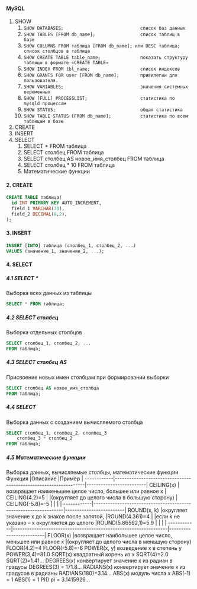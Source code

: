 #### MySQL

1. SHOW
    1.  ```SHOW DATABASES;                             список баз данных```
    2.  ```SHOW TABLES [FROM db_name];                 список таблиц в базе```
    3.  ```SHOW COLUMNS FROM таблица [FROM db_name]; или DESC таблица;  список столбцов в таблице```
    4.  ```SHOW CREATE TABLE table_name;               показать структуру таблицы в формате «CREATE TABLE»```
    5.  ```SHOW INDEX FROM tbl_name;                   список индексов```
    6.  ```SHOW GRANTS FOR user [FROM db_name];        привилегии для пользователя.```
    7.  ```SHOW VARIABLES;                             значения системных переменных```
    8.  ```SHOW [FULL] PROCESSLIST;                    статистика по mysqld процессам```
    9.  ```SHOW STATUS;                                общая статистика```
    10. ```SHOW TABLE STATUS [FROM db_name];           статистика по всем таблицам в базе```
2. CREATE
3. INSERT
4. SELECT
    1. SELECT * FROM таблица
    2. SELECT столбец FROM таблица
    3. SELECT столбец AS новое_имя_столбец FROM таблица
    4. SELECT столбец * 10 FROM таблица
    5. Математические функции






#### 2. CREATE
```sql
CREATE TABLE таблица(
  id INT PRIMARY KEY AUTO_INCREMENT,
  field_1 VARCHAR(30),
  field_2 DECIMAL(8,2),
);
```

#### 3. INSERT
```sql
INSERT [INTO] таблица (столбец_1, столбец_2, ...)
VALUES (значение_1, значение_2, ...);
```

#### 4. SELECT
##### 4.1 SELECT *
Выборка всех данных из таблицы
```sql
SELECT * FROM таблица;
```

##### 4.2 SELECT столбец
Выборка отдельных столбцов
```sql
SELECT столбец_1, столбец_2, ... 
FROM таблица;
```

##### 4.3 SELECT столбец AS
Присвоение новых имен столбцам при формировании выборки
```sql
SELECT столбец AS новое_имя_столбца
FROM таблица;
```

##### 4.4 SELECT
Выборка данных с созданием вычисляемого столбца
```sql
SELECT столбец_1, столбец_2, столбец_3
    столбец_3 * столбец_2
FROM таблица;
```

##### 4.5 Математические функции
Выборка данных, вычисляемые столбцы, математические функции
Функция     |Описание                                                         |Пример                   |
------------|-----------------------------------------------------------------|-------------------------|
CEILING(x)  |возвращает наименьшее целое число, большее или равное x          | CEILING(4.2)=5          |
            |(округляет до целого числа в большую сторону)                    | CEILING(-5.8)=-5        |
            | 	                                                              |                         |
------------|-----------------------------------------------------------------|-------------------------|
ROUND(x, k)	|округляет значение x до k знаков после запятой,                  |ROUND(4.361)=4           |
            |если k не указано – x округляется до целого	                  |ROUND(5.86592,1)=5.9     |
            |                                                                 |                         |
------------|-----------------------------------------------------------------|-------------------------|
FLOOR(x)    |возвращает наибольшее целое число, меньшее или равное x
            |(округляет до  целого числа в меньшую сторону)	         FLOOR(4.2)=4
FLOOR(-5.8)=-6
POWER(x, y)	возведение x в степень y	POWER(3,4)=81.0
SQRT(x)	квадратный корень из x	SQRT(4)=2.0
SQRT(2)=1.41...
DEGREES(x)	конвертирует значение x из радиан в градусы	DEGREES(3) = 171.8...
RADIANS(x)	конвертирует значение x из градусов в радианы	RADIANS(180)=3.14...
ABS(x)	модуль числа x	ABS(-1) = 1
ABS(1) = 1
PI()	pi = 3.1415926...
